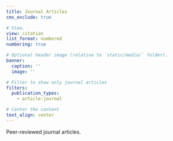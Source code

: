```yaml
---
title: Journal Articles
cms_exclude: true

# View.
view: citation
list_format: numbered
numbering: true

# Optional header image (relative to `static/media/` folder).
banner:
  caption: ''
  image: ''

# Filter to show only journal articles
filters:
  publication_types:
    - article-journal

# Center the content
text_align: center
---
```


Peer-reviewed journal articles.
